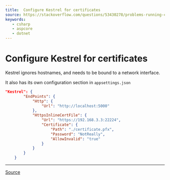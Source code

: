```yaml
---
title:  Configure Kestrel for certificates
source: https://stackoverflow.com/questions/53430278/problems-running-configure-self-hosted-console-application-asp-net-core-2-1-ke/53435289#53435289
keywords: 
   - csharp
   - aspcore
   - dotnet
---
```


# Configure Kestrel for certificates

Kestrel ignores hostnames, and needs to be bound to a network interface.

It also has its own configuration section in `appsettings.json`

```json
"Kestrel": {
        "EndPoints": {
            "Http": {
                "Url": "http://localhost:5000"
            },
            "HttpsInlineCertFile": {
                "Url": "https://192.168.3.3:22224",
                "Certificate": {
                    "Path": "./certificate.pfx",
                    "Password": "NotReally",
                    "AllowInvalid": "true"
                }
            }
        }
    }
```

----

[Source](https://stackoverflow.com/questions/53430278/problems-running-configure-self-hosted-console-application-asp-net-core-2-1-ke/53435289#53435289)
